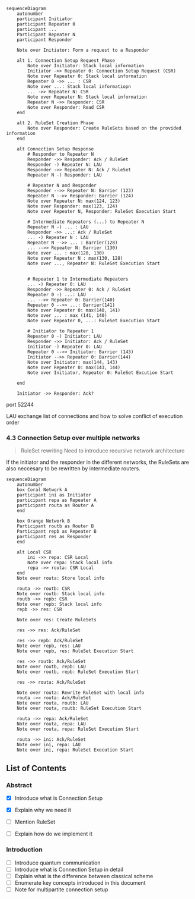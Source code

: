 ```mermaid
sequenceDiagram
    autonumber
    participant Initiator
    participant Repeater 0
    participant ...
    Participant Repeater N
    participant Responder

    Note over Initiator: Form a request to a Responder

    alt 1. Connection Setup Request Phase
        Note over Initiator: Stack local information
        Initiator ->> Repeater 0: Connection Setup Request (CSR)
        Note over Repeater 0: Stack local information
        Repeater 0 ->> ... : CSR
        Note over ...: Stack local informatiopn
        ... ->> Repeater N: CSR
        Note over Repeater N: Stack local information
        Repeater N ->> Responder: CSR
        Note over Responder: Read CSR
    end

    alt 2. RuleSet Creation Phase
        Note over Responder: Create RuleSets based on the provided information
    end

    alt Connection Setup Response
        # Responder to Repeater N
        Responder ->> Responder: Ack / RuleSet
        Responder -) Repeater N: LAU
        Responder ->> Repeater N: Ack / RuleSet
        Repeater N -) Responder: LAU
        
        # Repeater N and Responder
        Responder -->> Repeater N: Barrier (123)
        Repeater N -->> Responder: Barrier (124)
        Note over Repeater N: max(124, 123)
        Note over Responder: max(123, 124)
        Note over Repeater N, Responder: RuleSet Execution Start

        # Intermediate Repeaters (...) to Repeater N 
        Repeater N -) ... : LAU
        Responder ->> ...: Ack / RuleSet
        ... -) Repeater N : LAU
        Repeater N -->> ... : Barrier(128)
        ... -->> Repeater N: Barrier (130)
        Note over ... : max(128, 130)
        Note over Repeater N : max(130, 128)
        Note over ..., Repeater N: RuleSet Execution Start


        # Repeater 1 to Intermediate Repeaters
        ... -) Repeater 0: LAU        
        Responder ->> Repeater 0: Ack / RuleSet
        Repeater 0 -) ...: LAU
        ... -->> Repeater 0: Barrier(140)
        Repeater 0 -->> ...: Barrier(141)
        Note over Repeater 0: max(140, 141)
        Note over ... : max (141, 140)
        Note over Repeater 0, ...: RuleSet Execution Start

        # Initiator to Repeater 1
        Repeater 0 -) Initiator: LAU
        Responder ->> Initiator: Ack / RuleSet
        Initiator -) Repeater 0: LAU
        Repeater 0 -->> Initiator: Barrier (143)
        Initiator -->> Repeater 0: Barrier(144)
        Note over Initiator: max(144, 143)
        Note over Repeater 0: max(143, 144)
        Note over Initiator, Repeater 0: RuleSet Excution Start

    end

    Initiator ->> Responder: Ack?
```

port 52244

LAU exchange list of connections and how to solve conflict of execution order


### 4.3 Connection Setup over multiple networks
> RuleSet rewriting
> Need to introduce recursive network architecture

If the initiator and the responder in the different networks, the RuleSets are also neccesary to be rewritten by intermediate routers.

```mermaid
sequenceDiagram
    autonumber
    box Coral Network A
    participant ini as Initiator
    participant repa as Repeater A
    participant routa as Router A
    end

    box Orange Network B
    Participant routb as Router B
    Participant repb as Repeater B
    participant res as Responder
    end

    alt Local CSR
        ini ->> repa: CSR Local
        Note over repa: Stack local info
        repa ->> routa: CSR Local
    end
    Note over routa: Store local info

    routa ->> routb: CSR
    Note over routb: Stack local info
    routb ->> repb: CSR
    Note over repb: Stack local info
    repb ->> res: CSR

    Note over res: Create RuleSets

    res ->> res: Ack/RuleSet

    res ->> repb: Ack/RuleSet
    Note over repb, res: LAU
    Note over repb, res: RuleSet Execution Start

    res ->> routb: Ack/RuleSet
    Note over routb, repb: LAU
    Note over routb, repb: RuleSet Execution Start

    res ->> routa: Ack/RuleSet

    Note over routa: Rewrite RuleSet with local info
    routa ->> routa: Ack/RuleSet
    Note over routa, routb: LAU
    Note over routa, routb: RuleSet Execution Start

    routa ->> repa: Ack/RuleSet
    Note over routa, repa: LAU
    Note over routa, repa: RuleSet Execution Start

    routa ->> ini: Ack/RuleSet
    Note over ini, repa: LAU
    Note over ini, repa: RuleSet Execution Start
```

## List of Contents
### Abstract
- [x] Introduce what is Connection Setup
- [x] Explain why we need it
- [ ] Mention RuleSet
- [ ] Explain how do we implement it


### Introduction
- [ ] Introduce quantum communication
- [ ] Introduce what is Connection Setup in detail
- [ ] Explain what is the difference between classical scheme
- [ ] Enumerate key concepts introduced in this document
- [ ] Note for multipartite connection setup